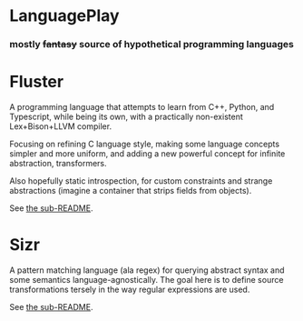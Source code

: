 # LanguagePlay

### mostly ~~fantasy~~ source of hypothetical programming languages


# Fluster

A programming language that attempts to learn from C++, Python,
and Typescript, while being its own, with a practically non-existent
Lex+Bison+LLVM compiler.

Focusing on refining C language style, making some language concepts simpler
and more uniform, and adding a new powerful concept for infinite abstraction, transformers.

Also hopefully static introspection, for custom constraints and strange
abstractions (imagine a container that strips fields from objects).

See [the sub-README](Fluster/README.md).

# Sizr

A pattern matching language (ala regex) for querying abstract syntax and some semantics
language-agnostically. The goal here is to define source transformations tersely in the
way regular expressions are used.

See [the sub-README](Sizr/README.md).
